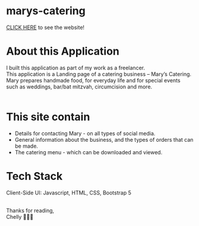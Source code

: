 ﻿# marys-catering

[CLICK HERE](http://marys-catering.s3-website-eu-west-1.amazonaws.com/) to see the website!

# About this Application
I built this application as part of my work as a freelancer.<br/>
This application is a Landing page of a catering business – Mary’s Catering.<br/>
Mary prepares handmade food, for everyday life and for special events such as weddings, bar/bat mitzvah, circumcision and more.
<br/><br/>

# This site contain
-	Details for contacting Mary - on all types of social media.
-	General information about the business, and the types of orders that can be made.
-	The catering menu - which can be downloaded and viewed.

# Tech Stack
Client-Side UI: Javascript, HTML, CSS, Bootstrap 5
<br/><br/>

Thanks for reading,
<br/>
Chelly 👩🏻‍💻
